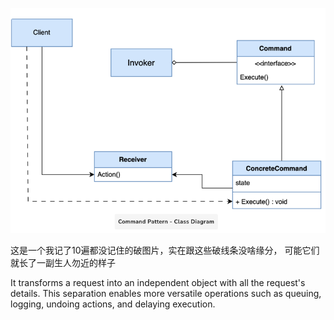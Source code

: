 ![img.png](img.png)

这是一个我记了10遍都没记住的破图片，实在跟这些破线条没啥缘分，
可能它们就长了一副生人勿近的样子

It transforms a request into an independent object with all the request's details. This separation enables more versatile operations such as queuing, logging, undoing actions, and delaying execution.